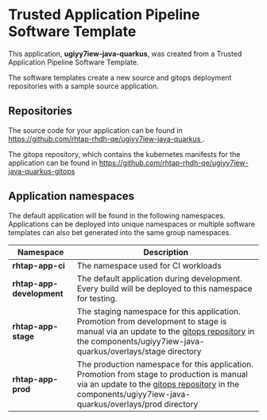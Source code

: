 # Trusted Application Pipeline Software Template

This application, **ugiyy7iew-java-quarkus**, was created from a Trusted Application Pipeline Software Template.

The software templates create a new source and gitops deployment repositories with a sample source application. 

## Repositories

The source code for your application can be found in [https://github.com/rhtap-rhdh-qe/ugiyy7iew-java-quarkus ](https://github.com/rhtap-rhdh-qe/ugiyy7iew-java-quarkus ).
 
The gitops repository, which contains the kubernetes manifests for the application can be found in 
[https://github.com/rhtap-rhdh-qe/ugiyy7iew-java-quarkus-gitops ](https://github.com/rhtap-rhdh-qe/ugiyy7iew-java-quarkus-gitops ) 

## Application namespaces 

The default application will be found in the following namespaces. Applications can be deployed into unique namespaces or multiple software templates can also bet generated into the same group namespaces.  

|  Namespace   |  Description   |  
| -------- | -------- |
| **rhtap-app-ci** | The namespace used for CI workloads |
| **rhtap-app-development** | The default application during development. Every build will be deployed to this namespace for testing. |
| **rhtap-app-stage** | The staging namespace for this application. Promotion from development to stage is manual via an update to the [gitops repository](https://github.com/rhtap-rhdh-qe/ugiyy7iew-java-quarkus-gitops ) in the components/ugiyy7iew-java-quarkus/overlays/stage directory |
| **rhtap-app-prod** | The production namespace for this application. Promotion from stage to production is manual via an update to the [gitops repository](https://github.com/rhtap-rhdh-qe/ugiyy7iew-java-quarkus-gitops ) in the components/ugiyy7iew-java-quarkus/overlays/prod directory |